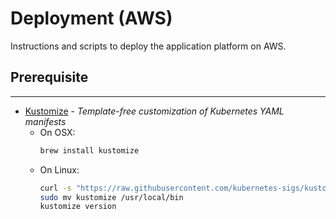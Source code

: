 # Deployment (AWS)

Instructions and scripts to deploy the application platform on AWS.

## Prerequisite

--------------------------------------------
* [Kustomize](https://github.com/kubernetes-sigs/kustomize) - *Template-free customization of Kubernetes YAML manifests*
  * On OSX:
    ```bash
    brew install kustomize 
    ```
  * On Linux:
    ```bash
    curl -s "https://raw.githubusercontent.com/kubernetes-sigs/kustomize/master/hack/install_kustomize.sh"  | bash
    sudo mv kustomize /usr/local/bin
    kustomize version
    ```